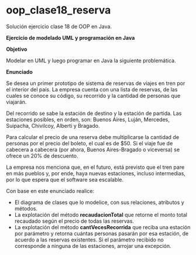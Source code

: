 # oop_clase18_reserva
Solución ejercicio clase 18 de OOP en Java. 

**Ejercicio de modelado UML y programación en Java**

**Objetivo**

Modelar en UML y luego programar en Java la siguiente problemática.

**Enunciado**

Se desea un primer prototipo de sistema de reservas de viajes en tren por el interior del país. La empresa cuenta con una lista de reservas, de las cuales se conoce su código, su recorrido y la cantidad de personas que viajarán.

Del recorrido se sabe la estación de destino y la estación de partida. Las estaciones posibles, en orden, son: Buenos Aires, Luján, Mercedes, Suipacha, Chivilcoy, Alberti y Bragado.

Para calcular el precio de una reserva debe multiplicarse la cantidad de personas por el precio del boleto, el cual es de $50. Si el viaje fue de cabecera a cabecera (por ahora, Buenos Aires-Bragado o viceversa) se ofrece un 20% de descuento.

La empresa nos menciona que, en el futuro, está previsto que el tren pare en más pueblos y, por ende, haya nuevas estaciones, incluso intermedias, por lo que espera que el software sea escalable.

Con base en este enunciado realice:
*	El diagrama de clases que lo modelice, con sus relaciones, atributos y métodos.
*	La explotación del método **recaudacionTotal** que retorne el monto total recaudado según el precio de todas las reservas.
* La explotación del método **cantVecesRecorrida** que reciba una estación por parámetro y retorna cuántas personas pasarán por esa estación, de acuerdo a las reservas existentes. Si el parámetro recibido no corresponde a ninguna de las estaciones, arrojar una excepción.
